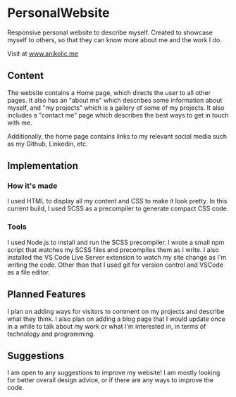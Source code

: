 # PersonalWebsite
Responsive personal website to describe myself. Created to showcase
myself to others, so that they can know more about me and the work I do.

Visit at www.anikolic.me

## Content
The website contains a Home page, which directs the user to all other pages.
It also has an "about me" which describes some information about myself, 
and "my projects" which is a gallery of some of my projects. It also includes
a "contact me" page which describes the best ways to get in touch with me.

Additionally, the home page contains links to my relevant social media such as
my Github, Linkedin, etc.

## Implementation

### How it's made
I used HTML to display all my content and CSS to make it look pretty.
In this current build, I used SCSS as a precompiler to generate
compact CSS code.

### Tools
I used Node.js to install and run the SCSS precompiler. I wrote a small npm script
that watches my SCSS files and precompiles them as I write. I also installed the
VS Code Live Server extension to watch my site change as I'm writing the code.
Other than that I used git for version control and VSCode as a file editor.

## Planned Features
I plan on adding ways for visitors to comment on my projects and describe what they think.
I also plan on adding a blog page that I would update once in a while to talk about
my work or what I'm interested in, in terms of technology and programming.

## Suggestions
I am open to any suggestions to improve my website! I am mostly looking for better overall 
design advice, or if there are any ways to improve the code.
